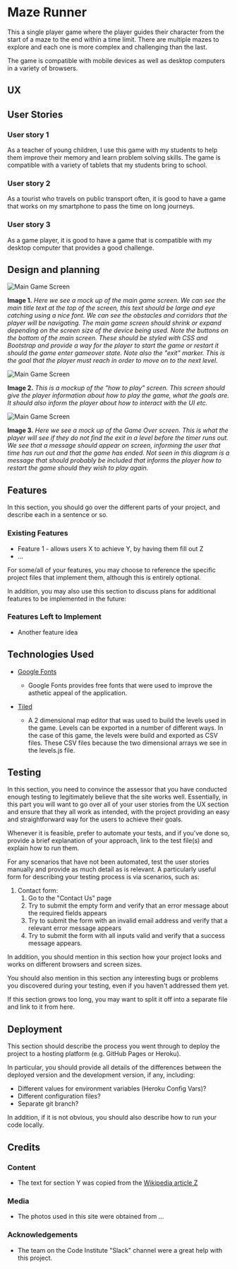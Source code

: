 # Maze Runner

This a single player game where the player guides their character from the start of a maze to the end within a time limit. There are multiple mazes to explore and each one is more complex and challenging than the last.  

The game is compatible with mobile devices as well as desktop computers in a variety of browsers.
 
## UX

## User Stories

### User story 1

As a teacher of young children, I use this game with my students to help them improve their memory and learn problem solving skills. The game is compatible with a variety of tablets that my students bring to school.

### User story 2

As a tourist who travels on public transport often, it is good to have a game  that works on my smartphone to pass the time on long journeys.

### User story 3

As a game player, it is good to have a game that is compatible with my desktop computer that provides a good challenge.

## Design and planning

![Main Game Screen](/images/main.jpg)

**Image 1.** *Here we see a mock up of the main game screen. We can see the main title text at the top of the screen, this text should be large and eye catching using a nice font. We can see the obstacles and corridors that the player will be navigating. The main game screen should shrink or expand depending on the screen size of the device being used. Note the buttons on the bottom of the main screen. These should be styled with CSS and Bootstrap and provide a way for the player to start the game or restart it should the game enter gameover state. Note also the "exit" marker. This is the goal that the player must reach in order to move on to the next level.*

![Main Game Screen](/images/howtoplay.jpg)

**Image 2.** *This is a mockup of the "how to play" screen. This screen should give the player information about how to play the game, what the goals are. It should also inform the player about how to interact with the UI etc.*

![Main Game Screen](/images/gameover.jpg)

**Image 3.** *Here we see a mock up of the Game Over screen. This is what the player will see if they do not find the exit in a level before the timer runs out. We see that a message should appear on screen, informing the user that time has run out and that the game has ended. Not seen in this diagram is a message that should probably be included that informs the player how to restart the game should they wish to play again.*

## Features

In this section, you should go over the different parts of your project, and describe each in a sentence or so.
 
### Existing Features
- Feature 1 - allows users X to achieve Y, by having them fill out Z
- ...

For some/all of your features, you may choose to reference the specific project files that implement them, although this is entirely optional.

In addition, you may also use this section to discuss plans for additional features to be implemented in the future:

### Features Left to Implement
- Another feature idea

## Technologies Used

- [Google Fonts](https://fonts.google.com/)
    - Google Fonts provides free fonts that were used to improve the asthetic appeal of the application.

- [Tiled](https://www.mapeditor.org/)
    - A 2 dimensional map editor that was used to build the levels used in the game. Levels can be exported in a number of different ways. In the case of this game, the levels were build and exported as CSV files. These CSV files because the two dimensional arrays we see in the levels.js file.


## Testing

In this section, you need to convince the assessor that you have conducted enough testing to legitimately believe that the site works well. Essentially, in this part you will want to go over all of your user stories from the UX section and ensure that they all work as intended, with the project providing an easy and straightforward way for the users to achieve their goals.

Whenever it is feasible, prefer to automate your tests, and if you've done so, provide a brief explanation of your approach, link to the test file(s) and explain how to run them.

For any scenarios that have not been automated, test the user stories manually and provide as much detail as is relevant. A particularly useful form for describing your testing process is via scenarios, such as:

1. Contact form:
    1. Go to the "Contact Us" page
    2. Try to submit the empty form and verify that an error message about the required fields appears
    3. Try to submit the form with an invalid email address and verify that a relevant error message appears
    4. Try to submit the form with all inputs valid and verify that a success message appears.

In addition, you should mention in this section how your project looks and works on different browsers and screen sizes.

You should also mention in this section any interesting bugs or problems you discovered during your testing, even if you haven't addressed them yet.

If this section grows too long, you may want to split it off into a separate file and link to it from here.

## Deployment

This section should describe the process you went through to deploy the project to a hosting platform (e.g. GitHub Pages or Heroku).

In particular, you should provide all details of the differences between the deployed version and the development version, if any, including:
- Different values for environment variables (Heroku Config Vars)?
- Different configuration files?
- Separate git branch?

In addition, if it is not obvious, you should also describe how to run your code locally.


## Credits

### Content
- The text for section Y was copied from the [Wikipedia article Z](https://en.wikipedia.org/wiki/Z)

### Media
- The photos used in this site were obtained from ...

### Acknowledgements

- The team on the Code Institute "Slack" channel were a great help with this project.
